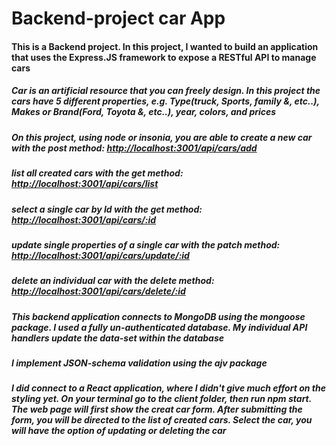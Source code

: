 # Backend-project car App

#### This is a Backend project. In this project, I wanted to build an application that uses the Express.JS framework to expose a RESTful API to manage cars

##### Car is an artificial resource that you can freely design. In this project the cars have 5 different properties, e.g. Type(truck, Sports, family &, etc..), Makes or Brand(Ford, Toyota &, etc..), year, colors, and prices

##### On this project, using node or insonia, you are able to create a new car with the post method: <http://localhost:3001/api/cars/add>

##### list all created cars with the get method: <http://localhost:3001/api/cars/list>

##### select a single car by Id with the get method: <http://localhost:3001/api/cars/:id>

##### update single properties of a single car with the patch method: <http://localhost:3001/api/cars/update/:id>

##### delete an individual car with the delete method: <http://localhost:3001/api/cars/delete/:id>

##### This backend application connects to MongoDB using the mongoose package. I used a fully un-authenticated database. My individual API handlers update the data-set within the database

##### I implement JSON-schema validation using the ajv package

##### I did connect to a React application, where I didn't give much effort on the styling yet. On your terminal go to the client folder, then run npm start. The web page will first show the creat car form. After submitting the form, you will be directed to the list of created cars. Select the car, you will have the option of updating or deleting the car

